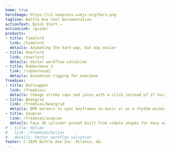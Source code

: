 ```yaml
---
home: true
heroImage: https://v1.vuepress.vuejs.org/hero.png
tagline: Battle Axe tool documentation
actionText: Quick Start →
actionLink: /guide/
products:
- title: Timelord
  link: /timelord
  details: Animating the hard way, but way easier
- title: Overlord
  link: /overlord
  details: Vector workflow salvation
- title: RubberHose 2
  link: /rubberhose2
  details: Animation rigging for everyone
freebies:
- title: Buttcapper
  link: /freebies/
  details: Change stroke caps and joins with a click instead of 17 twirl-downs.
- title: Beatgrid
  link: /freebies/beatgrid
  details: BPM markers to sync keyframes to music or as a rhythm anchor before adding audio.
- title: Soupcan
  link: /freebies/soupcan
  details: Faux 3D cylinder preset built from simple shapes for easy animation.
# - title: Hylian
#   link: /freebies/hylian
#   details: Vector workflow salvation
footer: © 2020 Battle Axe Inc. Atlanta, GA.
---
```


<!-- <Redirect to="https://kazoo-herring-p7sw.squarespace.com/help" /> -->
<!-- <Redirect to="https://battleaxe.co/help" /> -->